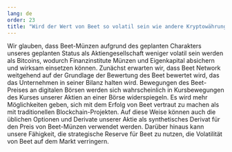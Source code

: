 ```yaml
---
lang: de
order: 23
title: "Wird der Wert von Beet so volatil sein wie andere Kryptowährungen?"
---
```


Wir glauben, dass Beet-Münzen aufgrund des geplanten Charakters unseres geplanten Status als Aktiengesellschaft weniger volatil sein werden als Bitcoins, wodurch Finanzinstitute Münzen und Eigenkapital absichern und wirksam einsetzen können. Zunächst erwarten wir, dass Beet Network weitgehend auf der Grundlage der Bewertung des Beet bewertet wird, das das Unternehmen in seiner Bilanz halten wird. Bewegungen des Beet-Preises an digitalen Börsen werden sich wahrscheinlich in Kursbewegungen des Kurses unserer Aktien an einer Börse widerspiegeln. Es wird mehr Möglichkeiten geben, sich mit dem Erfolg von Beet vertraut zu machen als mit traditionellen Blockchain-Projekten. Auf diese Weise können auch die üblichen Optionen und Derivate unserer Aktie als synthetisches Derivat für den Preis von Beet-Münzen verwendet werden. Darüber hinaus kann unsere Fähigkeit, die strategische Reserve für Beet zu nutzen, die Volatilität von Beet auf dem Markt verringern.
